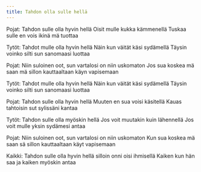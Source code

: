 ```yaml
---
title: Tahdon olla sulle hellä
---
```


Pojat:
Tahdon sulle olla hyvin hellä
Oisit mulle kukka kämmenellä
Tuskaa sulle en vois ikinä mä tuottaa

Tytöt:
Tahdot mulle olla hyvin hellä
Näin kun väität käsi sydämellä
Täysin voinko silti sun sanomaasi luottaa

Pojat:
Niin suloinen oot, sun vartalosi 
on niin uskomaton
Jos sua koskea mä saan
mä sillon kauttaaltaan käyn vapisemaan

Tytöt:
Tahdot mulle olla hyvin hellä
Näin kun väität käsi sydämellä
Täysin voinko silti sun sanomaasi luottaa

Pojat:
Tahdon sulle olla hyvin hellä
Muuten en sua voisi käsitellä
Kauas tahtoisin sut sylissäni kantaa

Tytöt:
Tahdon sulle olla myöskin hellä
Jos voit muutakin kuin lähennellä
Jos voit mulle yksin sydämesi antaa

Pojat:
Niin suloinen oot, sun vartalosi
on niin uskomaton
Kun sua koskea mä saan
sä sillon kauttaaltaan käyt vapisemaan

Kaikki:
Tahdon sulle olla hyvin hellä silloin 
onni oisi ihmisellä
Kaiken kun hän saa ja kaiken myöskin antaa
